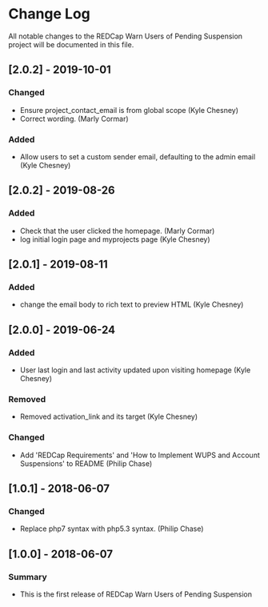 # Change Log
All notable changes to the REDCap Warn Users of Pending Suspension project will be documented in this file.


## [2.0.2] - 2019-10-01
### Changed
- Ensure project_contact_email is from global scope (Kyle Chesney)
- Correct wording. (Marly Cormar)

### Added
- Allow users to set a custom sender email, defaulting to the admin email (Kyle Chesney)


## [2.0.2] - 2019-08-26
### Added
- Check that the user clicked the homepage. (Marly Cormar)
- log initial login page and myprojects page (Kyle Chesney)


## [2.0.1] - 2019-08-11
### Added
- change the email body to rich text to preview HTML (Kyle Chesney)


## [2.0.0] - 2019-06-24
### Added
- User last login and last activity updated upon visiting homepage (Kyle Chesney)

### Removed
- Removed activation_link and its target (Kyle Chesney)

### Changed
- Add 'REDCap Requirements' and 'How to Implement WUPS and Account Suspensions' to README (Philip Chase)


## [1.0.1] - 2018-06-07
### Changed
- Replace php7 syntax with php5.3 syntax. (Philip Chase)

## [1.0.0] - 2018-06-07
### Summary
 - This is the first release of REDCap Warn Users of Pending Suspension
